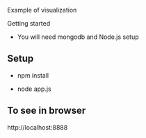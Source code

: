 
Example of visualization

Getting started

- You will need mongodb and Node.js setup

## Setup
  
- npm install

- node app.js



## To see in browser

http://localhost:8888
